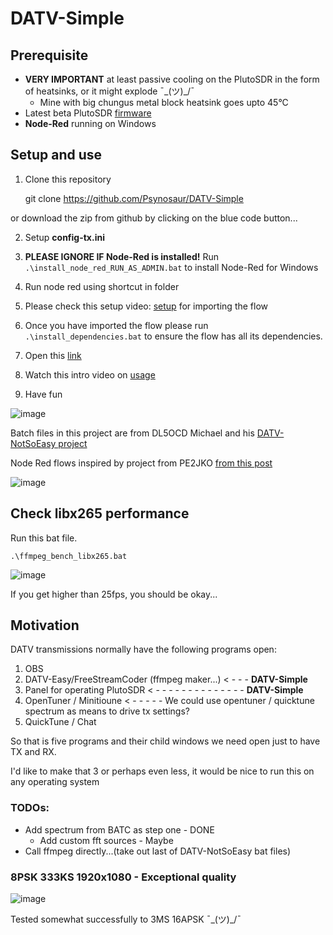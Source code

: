 # DATV-Simple

## Prerequisite 
- **VERY IMPORTANT** at least passive cooling on the PlutoSDR in the form of heatsinks, or it might explode ¯\_(ツ)_/¯
  - Mine with big chungus metal block heatsink goes upto 45°C
- Latest beta PlutoSDR [firmware](https://github.com/F5OEO/pluto-ori-ps/wiki)
- **Node-Red** running on Windows

## Setup and use
1. Clone this repository

    git clone https://github.com/Psynosaur/DATV-Simple

or download the zip from github by clicking on the blue code button...

2. Setup **config-tx.ini**

3. **PLEASE IGNORE IF Node-Red is installed!** Run `.\install_node_red_RUN_AS_ADMIN.bat` to install Node-Red for Windows
   
4. Run node red using shortcut in folder

5. Please check this setup video: [setup](https://www.youtube.com/watch?v=H9hI2qRMb-A) for importing the flow

6. Once you have imported the flow please run `.\install_dependencies.bat` to ensure the flow has all its dependencies.

7. Open this [link](http://127.0.0.1:1880/ui/)

8. Watch this intro video on [usage](https://www.youtube.com/watch?v=8q4WMCyKtKw)

9. Have fun

![image](https://github.com/Psynosaur/DATV-Simple/assets/26934113/bc5a4ec9-3dda-4f3f-95c1-5ab79cf0ea77)



Batch files in this project are from DL5OCD Michael and his [DATV-NotSoEasy project](https://groups.io/g/plutodvb/message/257)

Node Red flows inspired by project from PE2JKO [from this post](https://www.pg540.org/wiki/index.php/RFE_for_PlutoDVB2)

![image](https://github.com/Psynosaur/DATV-Simple/assets/26934113/1a3de07f-3885-4b82-842d-97b378f68937)


## Check libx265 performance 

 Run this bat file.

    .\ffmpeg_bench_libx265.bat

 ![image](https://github.com/Psynosaur/DATV-Simple/assets/26934113/5d4a27f6-fa75-4bc7-b946-618829cf75c0)
 
If you get higher than 25fps, you should be okay... 



## Motivation
DATV transmissions normally have the following programs open:
 1. OBS
 2. DATV-Easy/FreeStreamCoder (ffmpeg maker...) < - - - **DATV-Simple**
 3. Panel for operating PlutoSDR  < - - - - - - - - - - - - - - **DATV-Simple**                
 4. OpenTuner / Minitioune < - - - - - We could use opentuner / quicktune spectrum as means to drive tx settings?
 5. QuickTune / Chat

So that is five programs and their child windows we need open just to have TX and RX.

I'd like to make that 3 or perhaps even less, it would be nice to run this on any operating system

### TODOs:
 - Add spectrum from BATC as step one - DONE
   - Add custom fft sources - Maybe
 - Call ffmpeg directly...(take out last of DATV-NotSoEasy bat files)

### 8PSK 333KS 1920x1080 - Exceptional quality 

![image](https://github.com/Psynosaur/DATV-Simple/assets/26934113/6d66a89f-3dce-472f-9c38-f6e7aad07dbc)

Tested somewhat successfully to 3MS 16APSK ¯\_(ツ)_/¯
